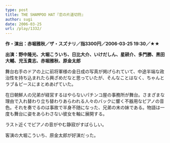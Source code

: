 ```yaml
---
type: post
title: THE SHAMPOO HAT『恋の片道切符』
author: sugi
date: 2006-03-25
url: /play/1332/
---
```

**作・演出：赤堀雅秋／ザ・スズナリ／指3300円／2006-03-25 19:30／★★**

**出演：野中隆光、大堀こういち、日比大介、いけだしん、星耕介、多門勝、黒田大輔、児玉貴志、赤堀雅秋、原金太郎**

舞台右手のドアの上に前将軍様の金日成の写真が掲げられていて、中途半端な政治性を持ち込まれたら興ざめだなと思っていたが、そんなことはなく、ちゃんとラブ＆ピースにまとめあげていた。

在日朝鮮人の兄弟が経営するはやらないパチンコ屋の事務所が舞台。さまざまな理由で入れ替わり立ち替わりあらわれる人々のバックに響く不器用なピアノの音色。それを奏でるのは事故で半身不随になった、兄弟の末の妹である。物語は一度も舞台に姿をあらわさない彼女を軸に展開する。

ラスト近くでピアノの音がやむ静寂がすばらしい。

客演の大堀こういち、原金太郎が好演だった。
